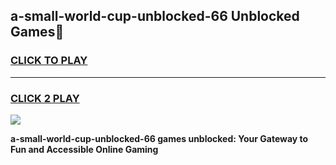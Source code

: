 
## a-small-world-cup-unblocked-66 Unblocked Games👋
<h3>
<a href="https://news.freeplayer.one?title=a-small-world-cup-unblocked-66&ref=16F">CLICK TO PLAY</a></h3>
<hr>

<h3>
<a href="https://news.freeplayer.one?title=a-small-world-cup-unblocked-66&ref=16F">CLICK 2 PLAY</a>
  
</h3>

<a href="https://news.freeplayer.one?title=a-small-world-cup-unblocked-66&ref=16F/"><img src="https://clearcache.store/games.png"></a>


**a-small-world-cup-unblocked-66 games unblocked: Your Gateway to Fun and Accessible Online Gaming**
